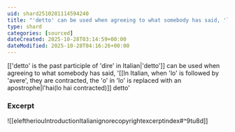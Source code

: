 ```yaml
---
uid: shard2510281114594240
title: "'detto' can be used when agreeing to what somebody has said, 'l'hai detto'"
type: shard
categories: [sourced]
dateCreated: 2025-10-28T03:14:59+00:00
dateModified: 2025-10-28T04:16:26+00:00
---
```

[['detto' is the past participle of 'dire' in Italian|'detto']] can be used when agreeing to what somebody has said, '[[In Italian, when 'lo' is followed by 'avere', they are contracted, the 'o' in 'lo' is replaced with an apostrophe|l'hai(lo hai contracted)]] detto'
### Excerpt
![[eleftheriouIntroductionItalianignorecopyrightexcerptindex#^9tu8d]]